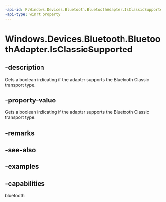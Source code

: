 ```yaml
---
-api-id: P:Windows.Devices.Bluetooth.BluetoothAdapter.IsClassicSupported
-api-type: winrt property
---
```


<!-- Property syntax.
public bool IsClassicSupported { get; }
-->

# Windows.Devices.Bluetooth.BluetoothAdapter.IsClassicSupported

## -description
Gets a boolean indicating if the adapter supports the Bluetooth Classic transport type. 

## -property-value
Gets a boolean indicating if the adapter supports the Bluetooth Classic transport type. 

## -remarks

## -see-also

## -examples


## -capabilities
bluetooth
